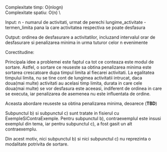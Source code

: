 Complexitate timp: O(nlogn) \
Complexitate spatiu: O(n) \

Input: n - numarul de activitati, urmat de perechi lungime_activitate - termen_limita pana la care activitatea respectiva se poate desfasura

Output: ordinea de desfasurare a activitatilor, incluzand intervalul orar de desfasurare si penalizarea minima in urma tuturor celor n evenimente

Corectitudine: 

Principala idee a problemei este faptul ca tot ce conteaza este modul de sortare.
Astfel, o sortare ce reuseste sa obtina penalizarea minima este sortarea crescatoare dupa timpul limita al fiecarei activitati.
La egalitatea timpului limita, nu se tine cont de lungimea activitatii intrucat, daca doua(mai multe) activitati au acelasi timp limita, durata in care cele doua(mai multe) se vor desfasura este aceeasi, indiferent de ordinea in care se executa, iar penalizarea de asemenea nu este influentata de ordine.

Aceasta abordare reuseste sa obtina penalizarea minima, deoarece (****TBD****)


Subpunctul b) si subpunctul c) sunt tratate in fisierul cu ExempleSiContraExemple.
Pentru subpunctul b), contraexemplul este insusi exemplul din tema, iar pentru subpunctul c), a fost gasit un alt contraexemplu.

Din acest motiv, nici subpunctul b) si nici subpunctul c) nu reprezinta o modalitate potrivita de sortare. 
